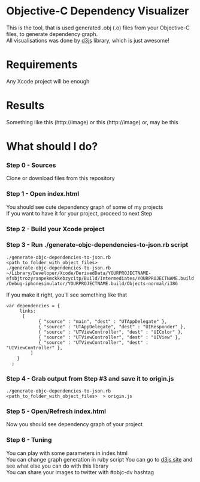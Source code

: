 Objective-C Dependency Visualizer
==========================  

This is the tool, that is used generated .obj (.o) files from your Objective-C files, to generate dependency graph.  
All visualisations was done by [d3js](http://d3js.org/) library, which is just awesome!  

# Requirements
Any Xcode project will be enough 

# Results
Something like this (http://image) or this (http://image) or, may be this

# What should I do?  

### Step 0 - Sources  
Clone or download files from this repository  

### Step 1 - Open index.html  
You should see cute dependency graph of some of my projects  
If you want to have it for your project, proceed to next Step

### Step 2 - Build your Xcode project  
### Step 3 - Run ./generate-objc-dependencies-to-json.rb script  
`./generate-objc-dependencies-to-json.rb <path_to_folder_with_object_files>`  
`./generate-objc-dependencies-to-json.rb ~/Library/Developer/Xcode/DerivedData/YOURPROJECTNAME-efsbjtrozyranpekmckkebzycitp/Build/Intermediates/YOURPROJECTNAME.build/Debug-iphonesimulator/YOURPROJECTNAME.build/Objects-normal/i386`  

If you make it right, you'll see something like that  
```
var dependencies = {
     links:
   	  [
            { "source" : "main", "dest" : "UTAppDelegate" },
            { "source" : "UTAppDelegate", "dest" : "UIResponder" },
            { "source" : "UTViewController", "dest" : "UIColor" },
            { "source" : "UTViewController", "dest" : "UIView" },
            { "source" : "UTViewController", "dest" : "UIViewController" },
         ]
    }
  ;  
```

### Step 4 - Grab output from Step #3 and save it to origin.js  
`./generate-objc-dependencies-to-json.rb <path_to_folder_with_object_files>  > origin.js`  

### Step 5 - Open/Refresh index.html
Now you should see dependency graph of your project  

### Step 6 - Tuning  
You can play with some parameters in index.html  
You can change graph generation in ruby script
You can go to [d3js site](http://d3js.org/) and see what else you can do with this library  
You can share your images to twitter with #objc-dv hashtag
